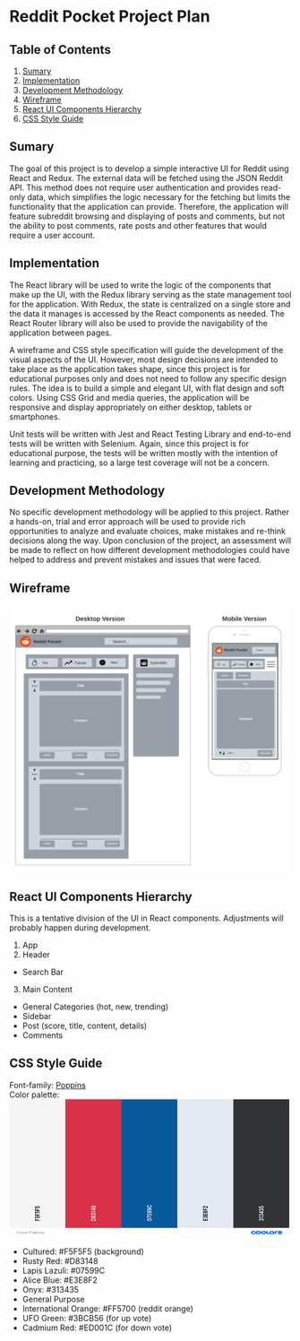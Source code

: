 # Reddit Pocket Project Plan

## Table of Contents
1. [Sumary](#sumary)
2. [Implementation](#implementation)
3. [Development Methodology](#development-methodology)
4. [Wireframe](#wireframe)
5. [React UI Components Hierarchy](#react-ui-components-hierarchy)
6. [CSS Style Guide](#css-style-guide)

## Sumary

The goal of this project is to develop a simple interactive UI for Reddit using React and Redux. 
The external data will be fetched using the JSON Reddit API. This method does not require user authentication and provides read-only data, which simplifies the
logic necessary for the fetching but limits the functionality that the application can provide. Therefore, the application will feature subreddit browsing 
and displaying of posts and comments, but not the ability to post comments, rate posts and other features that would require a user account.

## Implementation

The React library will be used to write the logic of the components that make up the UI, with the Redux library serving as the state management tool for the application. With Redux, the state is centralized on a single store and the data it manages is accessed by the React components as needed. The React Router library will also be used to provide the navigability of the application between pages.

A wireframe and CSS style specification will guide the development of the visual aspects of the UI. However, most design decisions are intended to take place as the application takes shape, since this project is for educational purposes only and does not need to follow any specific design rules. The idea is to build a simple and elegant UI, with flat design and soft colors. Using CSS Grid and media queries, the application will be responsive and display appropriately on either desktop, tablets or smartphones.

Unit tests will be written with Jest and React Testing Library and end-to-end tests will be written with Selenium. Again, since this project is for educational purpose, the tests will be written mostly with the intention of learning and practicing, so a large test coverage will not be a concern.

## Development Methodology 

No specific development methodology will be applied to this project. Rather a hands-on, trial and error approach will be used to provide rich opportunities to analyze and evaluate choices, make mistakes and re-think decisions along the way. Upon conclusion of the project, an assessment will be made to reflect on how different development methodologies could have helped to address and prevent mistakes and issues that were faced.

## Wireframe 

<img src="./wireframe-desktop-mobile.png" alt="wireframe" width="600px" />

## React UI Components Hierarchy

This is a tentative division of the UI in React components. Adjustments will probably happen during development.

1. App
2. Header
- Search Bar
3. Main Content
- General Categories (hot, new, trending)
- Sidebar
- Post (score, title, content, details) 
- Comments

## CSS Style Guide

Font-family: [Poppins](https://fonts.google.com/specimen/Poppins?category=Sans+Serif#standard-styles) <br>
Color palette: <br>
<img src="./color-palette.png" alt="color palette" width="500px" />
* Cultured: #F5F5F5 (background)
* Rusty Red: #D83148
* Lapis Lazuli: #07599C
* Alice Blue: #E3E8F2
* Onyx: #313435
* General Purpose
* International Orange: #FF5700 (reddit orange)
* UFO Green: #3BCB56 (for up vote)
* Cadmium Red: #ED001C (for down vote)






